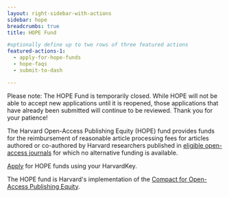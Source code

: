 ```yaml
---
layout: right-sidebar-with-actions
sidebar: hope
breadcrumbs: true
title: HOPE Fund

#optionally define up to two rows of three featured actions
featured-actions-1:
  - apply-for-hope-funds
  - hope-faqs
  - submit-to-dash

---
```


Please note: The HOPE Fund is temporarily closed. While HOPE will not be able to accept new applications until it is reopened, those applications that have already been submitted will continue to be reviewed. Thank you for your patience!

The Harvard Open-Access Publishing Equity (HOPE) fund provides funds for the reimbursement of reasonable article processing fees for articles authored or co-authored by Harvard researchers published in [eligible open-access journals]({{site.baseurl}}/programs/hope/faq/#eligible-venues) for which no alternative funding is available.

[Apply](https://osc.hul.harvard.edu/dash/hope/) for HOPE funds using your HarvardKey.

The HOPE fund is Harvard's implementation of the [Compact for Open-Access Publishing Equity](http://www.oacompact.org/).
